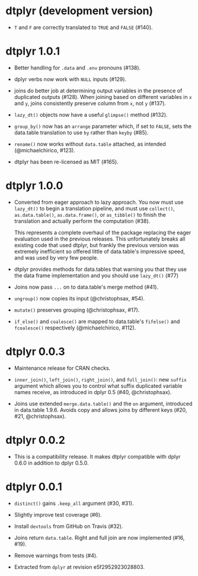 # dtplyr (development version)

* `T` and `F` are correctly translated to `TRUE` and `FALSE` (#140).

# dtplyr 1.0.1

* Better handling for `.data` and `.env` pronouns (#138).

* dplyr verbs now work with `NULL` inputs (#129).

* joins do better job at determining output variables in the presence of 
  duplicated outputs (#128). When joining based on different variables in `x` 
  and `y`, joins consistently preserve column from `x`, not `y` (#137).

* `lazy_dt()` objects now have a useful `glimpse()` method (#132).

* `group_by()` now has an `arrange` parameter which, if set to `FALSE`, sets 
  the data.table translation to use `by` rather than `keyby` (#85).

* `rename()` now works without `data.table` attached, as intended 
  (@michaelchirico, #123).

* dtplyr has been re-licensed as MIT (#165).  

# dtplyr 1.0.0

*   Converted from eager approach to lazy approach. You now must use `lazy_dt()`
    to begin a translation pipeline, and must use `collect()`, `as.data.table()`, 
    `as.data.frame()`, or `as_tibble()` to finish the translation and actually
    perform the computation (#38).
    
    This represents a complete overhaul of the package replacing the eager 
    evaluation used in the previous releases. This unfortunately breaks all
    existing code that used dtplyr, but frankly the previous version was 
    extremely inefficient so offered little of data.table's impressive speed,
    and was used by very few people.

* dtplyr provides methods for data.tables that warning you that they use the
  data frame implementation and you should use `lazy_dt()` (#77)

* Joins now pass `...` on to data.table's merge method (#41).

* `ungroup()` now copies its input (@christophsax, #54).

* `mutate()` preserves grouping (@christophsax, #17).

* `if_else()` and `coalesce()` are mapped to data.table's `fifelse()` and 
  `fcoalesce()` respectively (@michaelchirico, #112).

# dtplyr 0.0.3

- Maintenance release for CRAN checks.

- `inner_join()`, `left_join()`, `right_join()`, and `full_join()`: new `suffix`
  argument which allows you to control what suffix duplicated variable names
  receive, as introduced in dplyr 0.5 (#40, @christophsax).

- Joins use extended `merge.data.table()` and the `on` argument, introduced in
  data.table 1.9.6. Avoids copy and allows joins by different keys (#20, #21,
  @christophsax).

# dtplyr 0.0.2

- This is a compatibility release. It makes dtplyr compatible with
  dplyr 0.6.0 in addition to dplyr 0.5.0.


# dtplyr 0.0.1

- `distinct()` gains `.keep_all` argument (#30, #31).

- Slightly improve test coverage (#6).

- Install `devtools` from GitHub on Travis (#32).

- Joins return `data.table`. Right and full join are now implemented (#16, #19).

- Remove warnings from tests (#4).

- Extracted from `dplyr` at revision e5f2952923028803.
